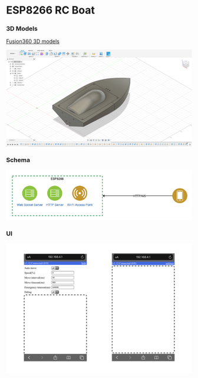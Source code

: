 # ESP8266 RC Boat

### 3D Models
[Fusion360 3D models](./models)

![](./boat.png)

### Schema
![](./schema.png)

### UI
![](./ui.png)